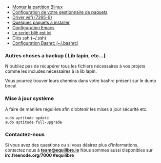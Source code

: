 - [Monter la partition Blinux](Monter-La-Partition-BLINUX.md)
- [Configuration de votre gestionnaire de paquets](Config-APT.md)
- [Driver wifi (7265-9)](Driver-WIFI.md)
- [Quelques paquets a installer](Some-Packages.md)
- [Configuration Emacs](Emacs-Config.md)
- [Le script blih est ici](Blih.md)
- [Clés ssh (~/.ssh)](Ssh-Import.md)
- [Configuration Bashrc (~/.bashrc)](Bash-Configuration.md)

### Autres choses a backup ( Lib lapin, etc...)
N'oubliez pas de récupérer tous les fichiers nécessaires à vos projets comme les includes nécessaires à la lib lapin.

Vous pourrez trouver leurs chemins dans votre bashrc présent sur le dump bocal.

### Mise à jour système
A faire de manière régulière afin d'obtenir les mises à jour sécurité etc.

    sudo aptitude update
    sudo aptitude full-upgrade


### Contactez-nous
Si vous avez des questions ou si vous désirez plus d'informations, contactez nous à **team@equilibre.io**
Nous sommes aussi disponibles sur **irc.freenode.org/7000 #equilibre**
